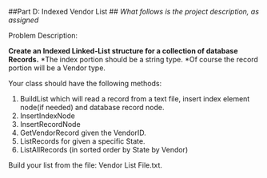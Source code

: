 ##Part D: 	   Indexed Vendor List ##
*What follows is the project description, as assigned*

Problem Description:

**Create an Indexed Linked-List structure for a collection of database Records.**
*The index portion should be a string type.
*Of course the record portion will be a Vendor type.

Your class should have the following methods:

1. BuildList which will read a record from a text file, 
   insert index element node(if needed) and database
   record node.
2. InsertIndexNode
3. InsertRecordNode
4. GetVendorRecord given the VendorID.  
5. ListRecords for given a specific State. 
6. ListAllRecords (in sorted order by State by Vendor)  

Build your list from the file: Vendor List File.txt.

